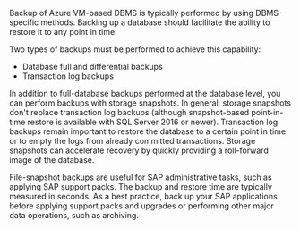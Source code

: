 Backup of Azure VM-based DBMS is typically performed by using DBMS-specific methods. Backing up a database should facilitate the ability to restore it to any point in time.

Two types of backups must be performed to achieve this capability:

- Database full and differential backups
- Transaction log backups

In addition to full-database backups performed at the database level, you can perform backups with storage snapshots. In general, storage snapshots don't replace transaction log backups (although snapshot-based point-in-time restore is available with SQL Server 2016 or newer). Transaction log backups remain important to restore the database to a certain point in time or to empty the logs from already committed transactions. Storage snapshots can accelerate recovery by quickly providing a roll-forward image of the database.

File-snapshot backups are useful for SAP administrative tasks, such as applying SAP support packs. The backup and restore time are typically measured in seconds. As a best practice, back up your SAP applications before applying support packs and upgrades or performing other major data operations, such as archiving.
